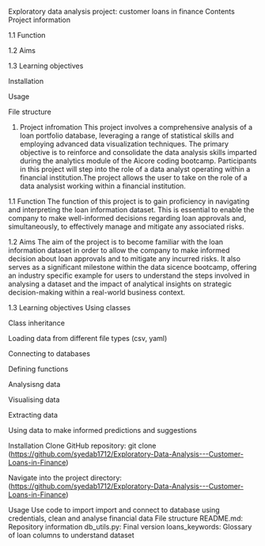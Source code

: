 Exploratory data analysis project: customer loans in finance
Contents
Project information

1.1 Function

1.2 Aims

1.3 Learning objectives

Installation

Usage

File structure

1. Project infromation
This project involves a comprehensive analysis of a loan portfolio database, leveraging a range of statistical skills and employing advanced data visualization techniques. The primary objective is to reinforce and consolidate the data analysis skills imparted during the analytics module of the Aicore coding bootcamp. Participants in this project will step into the role of a data analyst operating within a financial institution.The project allows the user to take on the role of a data analysist working within a financial institution.

1.1 Function
The function of this project is to gain proficiency in navigating and interpreting the loan information dataset. This is essential to enable the company to make well-informed decisions regarding loan approvals and, simultaneously, to effectively manage and mitigate any associated risks.

1.2 Aims
The aim of the project is to become familiar with the loan information dataset in order to allow the company to make informed decision about loan approvals and to mitigate any incurred risks. It also serves as a significant milestone within the data sicence bootcamp, offering an industry specific example for users to understand the steps involved in analysing a dataset and the impact of analytical insights on strategic decision-making within a real-world business context.

1.3 Learning objectives
Using classes

Class inheritance

Loading data from different file types (csv, yaml)

Connecting to databases

Defining functions

Analysisng data

Visualising data

Extracting data

Using data to make informed predictions and suggestions

Installation
Clone GitHub repository: git clone (https://github.com/syedab1712/Exploratory-Data-Analysis---Customer-Loans-in-Finance)

Navigate into the project directory:(https://github.com/syedab1712/Exploratory-Data-Analysis---Customer-Loans-in-Finance)

Usage
Use code to import import and connect to database using credentials, clean and analyse financial data
File structure
README.md: Repository information
db_utils.py: Final version
loans_keywords: Glossary of loan columns to understand dataset
